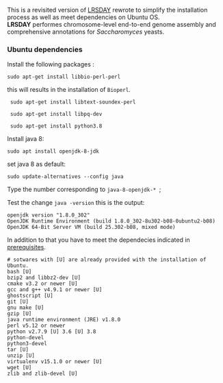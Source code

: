 This is a revisited version of [LRSDAY](https://github.com/yjx1217/LRSDAY) rewrote to simplify the installation process as well as meet dependencies on Ubuntu OS.</br>
**LRSDAY** performes chromosome-level end-to-end genome assembly and comprehensive annotations for *Saccharomyces* yeasts.
### Ubuntu dependencies
 
 Install the following packages : 
 ```
 sudo apt-get install libbio-perl-perl
```

this will results in the installation of ```Bioperl```.


```
 sudo apt-get install libtext-soundex-perl
```


```
 sudo apt-get install libpq-dev
```



```
 sudo apt-get install python3.8
```

Install java 8: 

```
sudo apt install openjdk-8-jdk
```

set java 8 as default: 


```
sudo update-alternatives --config java
```

Type the number corresponding to   ```java-8-openjdk-* ```; 

Test the change   ``` java -version ``` this is the output:

```
openjdk version "1.8.0_302"
OpenJDK Runtime Environment (build 1.8.0_302-8u302-b08-0ubuntu2-b08)
OpenJDK 64-Bit Server VM (build 25.302-b08, mixed mode)
```

In addition to that you have to meet the dependecies indicated in [prerequisites](https://github.com/yjx1217/LRSDAY/blob/master/prerequisite.txt).

```
# sotwares with [U] are already provided with the installation of Ubuntu. 
bash [U]
bzip2 and libbz2-dev [U]
cmake v3.2 or newer [U]
gcc and g++ v4.9.1 or newer [U]
ghostscript [U]
git [U]
gnu make [U]
gzip [U]
java runtime environment (JRE) v1.8.0 
perl v5.12 or newer
python v2.7.9 [U] 3.6 [U] 3.8 
python-devel
python3-devel
tar [U]
unzip [U]
virtualenv v15.1.0 or newer [U]
wget [U]
zlib and zlib-devel [U]
```

